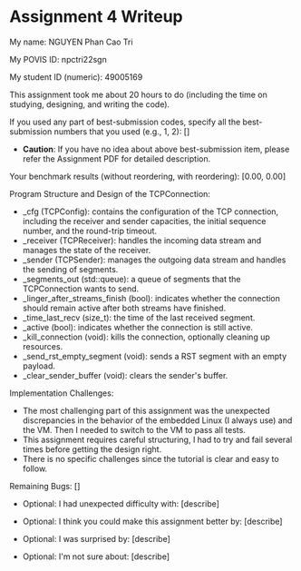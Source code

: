 Assignment 4 Writeup
=============

My name: NGUYEN Phan Cao Tri

My POVIS ID: npctri22sgn

My student ID (numeric): 49005169

This assignment took me about 20 hours to do (including the time on studying, designing, and writing the code).

If you used any part of best-submission codes, specify all the best-submission numbers that you used (e.g., 1, 2): []

- **Caution**: If you have no idea about above best-submission item, please refer the Assignment PDF for detailed description.

Your benchmark results (without reordering, with reordering): [0.00, 0.00]

Program Structure and Design of the TCPConnection:

- _cfg (TCPConfig): contains the configuration of the TCP connection, including the receiver and sender capacities, the initial sequence number, and the round-trip timeout.
- _receiver (TCPReceiver): handles the incoming data stream and manages the state of the receiver.
- _sender (TCPSender): manages the outgoing data stream and handles the sending of segments.
- _segments_out (std::queue<TCPSegment>): a queue of segments that the TCPConnection wants to send.
- _linger_after_streams_finish (bool): indicates whether the connection should remain active after both streams have finished.
- _time_last_recv (size_t): the time of the last received segment.
- _active (bool): indicates whether the connection is still active.
- _kill_connection (void): kills the connection, optionally cleaning up resources.
- _send_rst_empty_segment (void): sends a RST segment with an empty payload.
- _clear_sender_buffer (void): clears the sender's buffer.


Implementation Challenges:
- The most challenging part of this assignment was the unexpected discrepancies in the behavior of the embedded Linux (I always use) and the VM. Then I needed to switch to the VM to pass all tests.
- This assignment requires careful structuring, I had to try and fail several times before getting the design right.
- There is no specific challenges since the tutorial is clear and easy to follow.

Remaining Bugs:
[]

- Optional: I had unexpected difficulty with: [describe]

- Optional: I think you could make this assignment better by: [describe]

- Optional: I was surprised by: [describe]

- Optional: I'm not sure about: [describe]
